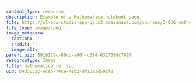 ```yaml
---
content_type: resource
description: Example of a Mathematica notebook page.
file: https://ol-ocw-studio-app-qa.s3.amazonaws.com/courses/3-016-mathematics-for-materials-scientists-and-engineers-fall-2005/b435652ceceb74ce41b2df13a3d501f2_mathematica_ref.jpg
file_type: image/jpeg
image_metadata:
  caption: ''
  credit: ''
  image-alt: ''
parent_uid: 8919129c-60cc-a00f-c384-631738dc7897
resourcetype: Image
title: mathematica_ref.jpg
uid: b435652c-eceb-74ce-41b2-df13a3d501f2
---
```

